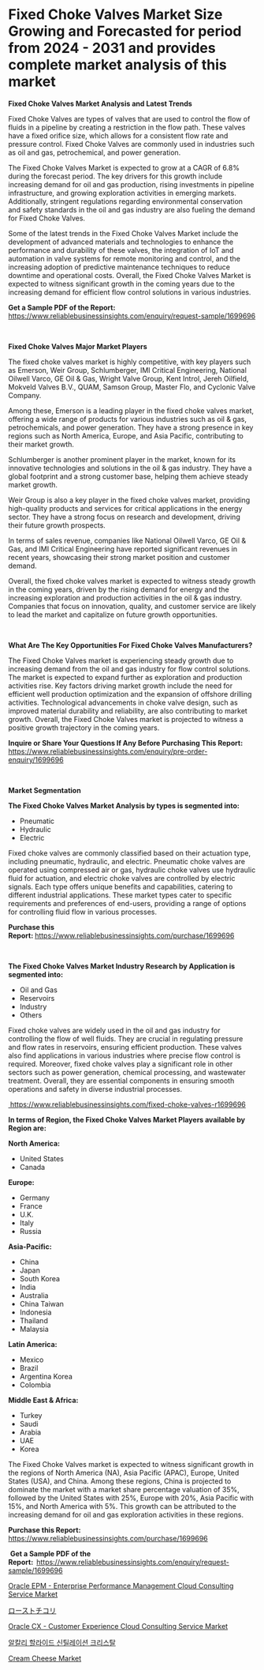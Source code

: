<p><h1>Fixed Choke Valves Market Size Growing and Forecasted for period from 2024 - 2031 and provides complete market analysis of this market</h1></p><p><strong>Fixed Choke Valves Market Analysis and Latest Trends</strong></p>
<p><p>Fixed Choke Valves are types of valves that are used to control the flow of fluids in a pipeline by creating a restriction in the flow path. These valves have a fixed orifice size, which allows for a consistent flow rate and pressure control. Fixed Choke Valves are commonly used in industries such as oil and gas, petrochemical, and power generation.</p><p>The Fixed Choke Valves Market is expected to grow at a CAGR of 6.8% during the forecast period. The key drivers for this growth include increasing demand for oil and gas production, rising investments in pipeline infrastructure, and growing exploration activities in emerging markets. Additionally, stringent regulations regarding environmental conservation and safety standards in the oil and gas industry are also fueling the demand for Fixed Choke Valves.</p><p>Some of the latest trends in the Fixed Choke Valves Market include the development of advanced materials and technologies to enhance the performance and durability of these valves, the integration of IoT and automation in valve systems for remote monitoring and control, and the increasing adoption of predictive maintenance techniques to reduce downtime and operational costs. Overall, the Fixed Choke Valves Market is expected to witness significant growth in the coming years due to the increasing demand for efficient flow control solutions in various industries.</p></p>
<p><strong>Get a Sample PDF of the Report:&nbsp;</strong> <a href="https://www.reliablebusinessinsights.com/enquiry/request-sample/1699696">https://www.reliablebusinessinsights.com/enquiry/request-sample/1699696</a></p>
<p>&nbsp;</p>
<p><strong>Fixed Choke Valves Major Market Players</strong></p>
<p><p>The fixed choke valves market is highly competitive, with key players such as Emerson, Weir Group, Schlumberger, IMI Critical Engineering, National Oilwell Varco, GE Oil & Gas, Wright Valve Group, Kent Introl, Jereh Oilfield, Mokveld Valves B.V., QUAM, Samson Group, Master Flo, and Cyclonic Valve Company. </p><p>Among these, Emerson is a leading player in the fixed choke valves market, offering a wide range of products for various industries such as oil & gas, petrochemicals, and power generation. They have a strong presence in key regions such as North America, Europe, and Asia Pacific, contributing to their market growth.</p><p>Schlumberger is another prominent player in the market, known for its innovative technologies and solutions in the oil & gas industry. They have a global footprint and a strong customer base, helping them achieve steady market growth.</p><p>Weir Group is also a key player in the fixed choke valves market, providing high-quality products and services for critical applications in the energy sector. They have a strong focus on research and development, driving their future growth prospects.</p><p>In terms of sales revenue, companies like National Oilwell Varco, GE Oil & Gas, and IMI Critical Engineering have reported significant revenues in recent years, showcasing their strong market position and customer demand. </p><p>Overall, the fixed choke valves market is expected to witness steady growth in the coming years, driven by the rising demand for energy and the increasing exploration and production activities in the oil & gas industry. Companies that focus on innovation, quality, and customer service are likely to lead the market and capitalize on future growth opportunities.</p></p>
<p>&nbsp;</p>
<p><strong>What Are The Key Opportunities For Fixed Choke Valves Manufacturers?</strong></p>
<p><p>The Fixed Choke Valves market is experiencing steady growth due to increasing demand from the oil and gas industry for flow control solutions. The market is expected to expand further as exploration and production activities rise. Key factors driving market growth include the need for efficient well production optimization and the expansion of offshore drilling activities. Technological advancements in choke valve design, such as improved material durability and reliability, are also contributing to market growth. Overall, the Fixed Choke Valves market is projected to witness a positive growth trajectory in the coming years.</p></p>
<p><strong>Inquire or Share Your Questions If Any Before Purchasing This Report:</strong> <a href="https://www.reliablebusinessinsights.com/enquiry/pre-order-enquiry/1699696">https://www.reliablebusinessinsights.com/enquiry/pre-order-enquiry/1699696</a></p>
<p>&nbsp;</p>
<p><strong>Market Segmentation</strong></p>
<p><strong>The Fixed Choke Valves Market Analysis by types is segmented into:</strong></p>
<p><ul><li>Pneumatic</li><li>Hydraulic</li><li>Electric</li></ul></p>
<p><p>Fixed choke valves are commonly classified based on their actuation type, including pneumatic, hydraulic, and electric. Pneumatic choke valves are operated using compressed air or gas, hydraulic choke valves use hydraulic fluid for actuation, and electric choke valves are controlled by electric signals. Each type offers unique benefits and capabilities, catering to different industrial applications. These market types cater to specific requirements and preferences of end-users, providing a range of options for controlling fluid flow in various processes.</p></p>
<p><strong>Purchase this Report:&nbsp;</strong><a href="https://www.reliablebusinessinsights.com/purchase/1699696">https://www.reliablebusinessinsights.com/purchase/1699696</a></p>
<p>&nbsp;</p>
<p><strong>The Fixed Choke Valves Market Industry Research by Application is segmented into:</strong></p>
<p><ul><li>Oil and Gas</li><li>Reservoirs</li><li>Industry</li><li>Others</li></ul></p>
<p><p>Fixed choke valves are widely used in the oil and gas industry for controlling the flow of well fluids. They are crucial in regulating pressure and flow rates in reservoirs, ensuring efficient production. These valves also find applications in various industries where precise flow control is required. Moreover, fixed choke valves play a significant role in other sectors such as power generation, chemical processing, and wastewater treatment. Overall, they are essential components in ensuring smooth operations and safety in diverse industrial processes.</p></p>
<p><a href="https://www.reliablebusinessinsights.com/fixed-choke-valves-r1699696">&nbsp;https://www.reliablebusinessinsights.com/fixed-choke-valves-r1699696</a></p>
<p><strong>In terms of Region, the Fixed Choke Valves Market Players available by Region are:</strong></p>
<p>
    <p> <strong> North America: </strong>
        <ul>
            <li>United States</li>
            <li>Canada</li>
        </ul>
        </p> 
    <p> <strong> Europe: </strong>
        <ul>
            <li>Germany</li>
            <li>France</li>
            <li>U.K.</li>
            <li>Italy</li>
            <li>Russia</li>
        </ul>
        </p> 
    <p> <strong> Asia-Pacific: </strong>
        <ul>
            <li>China</li>
            <li>Japan</li>
            <li>South Korea</li>
            <li>India</li>
            <li>Australia</li>
            <li>China Taiwan</li>
            <li>Indonesia</li>
            <li>Thailand</li>
            <li>Malaysia</li>
        </ul>
        </p> 
    <p> <strong> Latin America: </strong>
        <ul>
            <li>Mexico</li>
            <li>Brazil</li>
            <li>Argentina Korea</li>
            <li>Colombia</li>
        </ul>
        </p> 
    <p> <strong> Middle East & Africa: </strong>
        <ul>
            <li>Turkey</li>
            <li>Saudi</li>
            <li>Arabia</li>
            <li>UAE</li>
            <li>Korea</li>
        </ul>
    </p>
    </p>
<p><p>The Fixed Choke Valves market is expected to witness significant growth in the regions of North America (NA), Asia Pacific (APAC), Europe, United States (USA), and China. Among these regions, China is projected to dominate the market with a market share percentage valuation of 35%, followed by the United States with 25%, Europe with 20%, Asia Pacific with 15%, and North America with 5%. This growth can be attributed to the increasing demand for oil and gas exploration activities in these regions.</p></p>
<p><strong>Purchase this Report: </strong><a href="https://www.reliablebusinessinsights.com/purchase/1699696">https://www.reliablebusinessinsights.com/purchase/1699696</a></p>
<p>&nbsp;<strong>Get a Sample PDF of the Report:&nbsp;&nbsp;</strong><a href="https://www.reliablebusinessinsights.com/enquiry/request-sample/1699696">https://www.reliablebusinessinsights.com/enquiry/request-sample/1699696</a></p>
<p><strong></strong></p>
<p><p><a href="https://github.com/EveKerluke2023/Market-Research-Report-List-1/blob/main/oracle-epm-enterprise-performance-management-cloud-consulting-service-market.md">Oracle EPM - Enterprise Performance Management Cloud Consulting Service Market</a></p><p><a href="https://github.com/DemarcusKuhlman/Market-Research-Report-List-1/blob/main/6790607124675.md">ローストチコリ</a></p><p><a href="https://github.com/angeliabkratze/Market-Research-Report-List-1/blob/main/oracle-cx-customer-experience-cloud-consulting-service-market.md">Oracle CX - Customer Experience Cloud Consulting Service Market</a></p><p><a href="https://github.com/nicholasellison0076890/Market-Research-Report-List-1/blob/main/8327383109138.md">알칼리 할라이드 신틸레이션 크리스탈</a></p><p><a href="https://issuu.com/reportprime-2/docs/cream-cheese-market-size-2030.pptx">Cream Cheese Market</a></p></p>